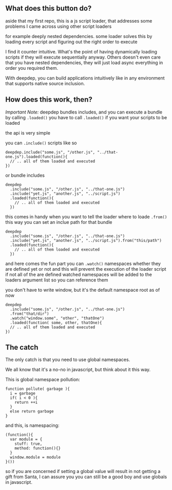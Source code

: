 ## What does this button do?
aside that my first repo, this is a js script loader,
that addresses some problems I came across using other script loaders

for example deeply nested dependencies.
some loader solves this by loading every script and figuring out the right order to execute

I find it counter intuitive. What's the point of having dynamically loading scripts if they
will execute sequentially anyway.
Others doesn't even care that you have nested dependencies, they will just load
async everything in order you required them.

With deepdep, you can build applications intuitively like in any environment that
supports native source inclusion.

## How does this work, then?

*Important Note:*
deepdep bundles includes, and you can execute a bundle by calling `.loaded()`
you have to call `.loaded()` if you want your scripts to be loaded

the api is very simple

you can `.include()` scripts like so

    deepdep.include("some.js", "/other.js", "../that-one.js").loaded(function(){
      // .. all of them loaded and executed
    })

or bundle includes

    deepdep
      .include("some.js", "/other.js", "../that-one.js")
      .include("yet.js", "another.js", "../script.js")
      .loaded(function(){
        // .. all of them loaded and executed
      })

this comes in handy when you want to tell the loader where to loade `.from()`
this way you can set an inclue path for that bundle


    deepdep
      .include("some.js", "/other.js", "../that-one.js")
      .include("yet.js", "another.js", "../script.js").from("this/path")
      .loaded(function(){
        // .. all of them loaded and executed
      })

and here comes the fun part
you can `.watch()` namespaces whether they are defined yet or not
and this will prevent the execution of the loader script if not all of the are defined
watched namespaces will be added to the loaders argument list so you can reference them

you don't have to write window, but it's the default namespace root as of now

    deepdep
      .include("some.js", "/other.js", "../that-one.js")
      .from("that/dir")
      .watch("window.some", "other", "thatOne")
      .loaded(function( some, other, thatOne){
      // .. all of them loaded and executed
    })

## The catch

The only catch is that you need to use global namespaces.

We all know that it's a no-no in javascript, but think about it this way.

This is global namespace pollution:

    function pollute( garbage ){
      i = garbage
      if( i < 0 ){
        return ++i
      }
      else return garbage
    }

and this, is namespacing:

    (function(){
      var module = {
        stuff: true,
        method: function(){}
      }
      window.module = module
    }())

so if you are concerned if setting a global value will result in not getting a gift from Santa,
I can assure you you can still be a good boy and use globals in javascript.